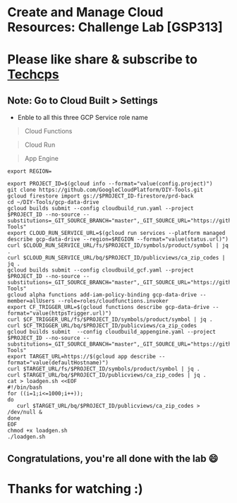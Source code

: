 
# Create and Manage Cloud Resources: Challenge Lab [GSP313]

# Please like share & subscribe to [Techcps](https://www.youtube.com/@techcps)


## Note: Go to Cloud Built > Settings
* Enble to all this three GCP Service role name

> Cloud Functions

> Cloud Run
	
> App Engine

```
export REGION=
```

```
export PROJECT_ID=$(gcloud info --format="value(config.project)")
git clone https://github.com/GoogleCloudPlatform/DIY-Tools.git
gcloud firestore import gs://$PROJECT_ID-firestore/prd-back
cd ~/DIY-Tools/gcp-data-drive
gcloud builds submit --config cloudbuild_run.yaml --project $PROJECT_ID --no-source --substitutions=_GIT_SOURCE_BRANCH="master",_GIT_SOURCE_URL="https://github.com/GoogleCloudPlatform/DIY-Tools"
export CLOUD_RUN_SERVICE_URL=$(gcloud run services --platform managed describe gcp-data-drive --region=$REGION --format="value(status.url)")
curl $CLOUD_RUN_SERVICE_URL/fs/$PROJECT_ID/symbols/product/symbol | jq .
curl $CLOUD_RUN_SERVICE_URL/bq/$PROJECT_ID/publicviews/ca_zip_codes | jq .
gcloud builds submit --config cloudbuild_gcf.yaml --project $PROJECT_ID --no-source --substitutions=_GIT_SOURCE_BRANCH="master",_GIT_SOURCE_URL="https://github.com/GoogleCloudPlatform/DIY-Tools"
gcloud alpha functions add-iam-policy-binding gcp-data-drive --member=allUsers --role=roles/cloudfunctions.invoker
export CF_TRIGGER_URL=$(gcloud functions describe gcp-data-drive --format="value(httpsTrigger.url)")
curl $CF_TRIGGER_URL/fs/$PROJECT_ID/symbols/product/symbol | jq .
curl $CF_TRIGGER_URL/bq/$PROJECT_ID/publicviews/ca_zip_codes
gcloud builds submit  --config cloudbuild_appengine.yaml --project $PROJECT_ID --no-source --substitutions=_GIT_SOURCE_BRANCH="master",_GIT_SOURCE_URL="https://github.com/GoogleCloudPlatform/DIY-Tools"
export TARGET_URL=https://$(gcloud app describe --format="value(defaultHostname)")
curl $TARGET_URL/fs/$PROJECT_ID/symbols/product/symbol | jq .
curl $TARGET_URL/bq/$PROJECT_ID/publicviews/ca_zip_codes | jq .
cat > loadgen.sh <<EOF
#!/bin/bash
for ((i=1;i<=1000;i++));
do
   curl $TARGET_URL/bq/$PROJECT_ID/publicviews/ca_zip_codes > /dev/null &
done
EOF
chmod +x loadgen.sh
./loadgen.sh
```

## Congratulations, you're all done with the lab 😄

# Thanks for watching :)

